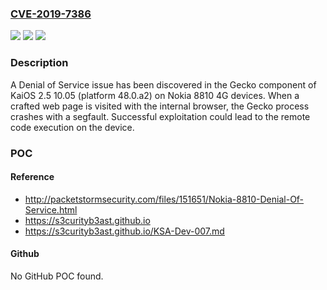 ### [CVE-2019-7386](https://cve.mitre.org/cgi-bin/cvename.cgi?name=CVE-2019-7386)
![](https://img.shields.io/static/v1?label=Product&message=n%2Fa&color=blue)
![](https://img.shields.io/static/v1?label=Version&message=n%2Fa&color=blue)
![](https://img.shields.io/static/v1?label=Vulnerability&message=n%2Fa&color=brighgreen)

### Description

A Denial of Service issue has been discovered in the Gecko component of KaiOS 2.5 10.05 (platform 48.0.a2) on Nokia 8810 4G devices. When a crafted web page is visited with the internal browser, the Gecko process crashes with a segfault. Successful exploitation could lead to the remote code execution on the device.

### POC

#### Reference
- http://packetstormsecurity.com/files/151651/Nokia-8810-Denial-Of-Service.html
- https://s3curityb3ast.github.io
- https://s3curityb3ast.github.io/KSA-Dev-007.md

#### Github
No GitHub POC found.

